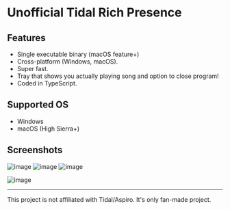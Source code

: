 # Unofficial Tidal Rich Presence

## Features

- Single executable binary (macOS feature+)
- Cross-platform (Windows, macOS).
- Super fast.
- Tray that shows you actually playing song and option to close program!
- Coded in TypeScript.

## Supported OS

- Windows
- macOS (High Sierra+)

## Screenshots

![image](https://user-images.githubusercontent.com/9348108/114874300-7e3a4700-9dfc-11eb-82ea-49c5cf1b25c4.png)
![image](https://user-images.githubusercontent.com/9348108/114874365-901bea00-9dfc-11eb-9ba4-8c6c7aa8b14c.png)
![image](https://user-images.githubusercontent.com/9348108/114874433-9dd16f80-9dfc-11eb-8dbc-f01774950b81.png)

![image](https://user-images.githubusercontent.com/9348108/114874447-a32eba00-9dfc-11eb-9081-544f2781be2b.png)

---

This project is not affiliated with Tidal/Aspiro. It's only fan-made project.

